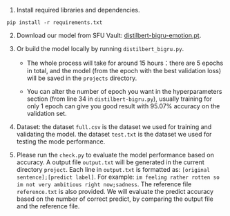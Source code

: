 1. Install required libraries and dependencies.

`pip install -r requirements.txt`

2. Download our model from SFU Vault: [distilbert-bigru-emotion.pt](https://vault.sfu.ca/index.php/s/XfnXASxEY5bc9H9).

3. Or build the model locally by running `distilbert_bigru.py`. 

    - The whole process will take for around 15 hours：there are 5 epochs in total, and the model (from the epoch with the best validation loss) will be saved in the `projects` directory.

    - You can alter the number of epoch you want in the hyperparameters section (from line 34 in `distilbert-bigru.py`), usually training for only 1 epoch can give you good result with 95.07% accuracy on the validation set. 

4. Dataset: the dataset `full.csv` is the dataset we used for training and validating the model. the dataset `test.txt` is the dataset we used for testing the mode performance. 

5. Please run the `check.py` to evaluate the model performance based on accuracy. A output file `output.txt` will be generated in the current directory `project`. Each line in `output.txt` is formatted as: `[original sentence];[predict label]`. For example: 
`im feeling rather rotten so im not very ambitious right now;sadness`. The reference file `reference.txt` is also provided. We will evaluate the predict accuracy based on the number of correct predict, by comparing the output file and the reference file. 

